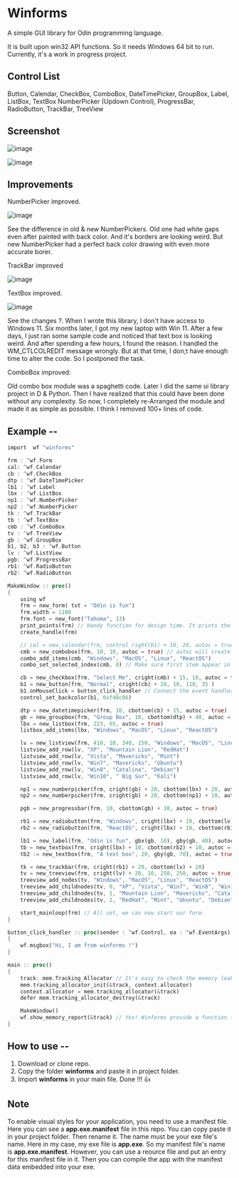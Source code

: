 # Winforms
A simple GUI library for Odin programming language.

It is built upon win32 API functions. So it needs Windows 64 bit to run.
Currently, it's a work in progress project.

## Control List
Button, Calendar, CheckBox, ComboBox, DateTimePicker, GroupBox, Label, ListBox, TextBox
NumberPicker (Updown Control), ProgressBar, RadioButton, TrackBar, TreeView

## Screenshot

![image](https://user-images.githubusercontent.com/8840907/152698667-dafafbe5-a241-42a3-8696-9e50e54a3a58.png)

![image](https://user-images.githubusercontent.com/8840907/154816848-c0114182-1c33-4d72-b3b9-66cb037f99d3.png)


## Improvements
NumberPicker improved.

![image](https://user-images.githubusercontent.com/8840907/211117713-ef6eef41-f100-4baf-971d-82cffeee2d19.png)

See the difference in old & new NumberPickers. Old one had white gaps even after painted with back color. And it's borders are looking weird. But new NumberPicker had a perfect back color drawing with even more accurate borer.

TrackBar improved

![image](https://user-images.githubusercontent.com/8840907/211165815-8149286b-99c1-407d-8382-e6bfefed05fe.png)

TextBox improved.

![image](https://user-images.githubusercontent.com/8840907/211176545-f8cc8e0b-e420-4067-b9c2-452e851e4ea4.png)

See the changes ?.
When I wrote this library, I don't have access to Windows 11. Six months later, I got my new laptop with Win 11. After a few days, I just ran some sample code and noticed that text box is looking weird. And after spending a few hours, I found the reason. I handled the WM_CTLCOLREDIT message wrongly. But at that time, I don;t have enough time to alter the code. So I postponed the task.

ComboBox improved:

Old combo box module was a spaghetti code. Later I did the same ui library project in D & Python. Then I have realized that this could have been done without any complexity. So now, I completely re-Arranged the module and made it as simple as possible. I think I removed 100+ lines of code.





## Example --

```rust
import  wf "winforms"

frm : ^wf.Form
cal: ^wf.Calendar
cb : ^wf.CheckBox
dtp : ^wf.DateTimePicker
lb1 : ^wf.Label
lbx : ^wf.ListBox
np1 : ^wf.NumberPicker
np2 : ^wf.NumberPicker
tk : ^wf.TrackBar
tb : ^wf.TextBox
cmb : ^wf.ComboBox
tv : ^wf.TreeView
gb : ^wf.GroupBox
b1, b2, b3 : ^wf.Button
lv : ^wf.ListView
pgb: ^wf.ProgressBar
rb1: ^wf.RadioButton
rb2: ^wf.RadioButton

MakeWindow :: proc()
{
    using wf
    frm = new_form( txt = "Odin is fun")
    frm.width = 1100
    frm.font = new_font("Tahoma", 13)
    print_points(frm) // Handy function for design time. It prints the points we click
    create_handle(frm)

    // cal = new_calendar(frm, control_right(b1) + 10, 20, autoc = true)
    cmb = new_combobox(frm, 10, 10, autoc = true) // autoc will create the hwnd of this control.
    combo_add_items(cmb, "Windows", "MacOS", "Linux", "ReactOS")
    combo_set_selected_index(cmb, 0) // Make sure first item appear in combo

    cb = new_checkbox(frm, "Select Me", cright(cmb) + 15, 10, autoc = true)
    b1 = new_button(frm, "Normal", cright(cb) + 20, 10, 110, 35 )
    b1.onMouseClick = button_click_handler // Connect the event handler to an event
    control_set_backcolor(b1, 0xf48c06)

    dtp = new_datetimepicker(frm, 10, cbottom(cb) + 15, autoc = true)
    gb = new_groupbox(frm, "Group Box", 10, cbottom(dtp) + 40, autoc = true)
    lbx = new_listbox(frm, 223, 65, autoc = true)
    listbox_add_items(lbx, "Windows", "MacOS", "Linux", "ReactOS")

    lv = new_listview(frm, 410, 10, 340, 150, "Windows", "MacOS", "Linux", 100, 120, 100)
    listview_add_row(lv, "XP", "Mountain Lion", "RedHat")
    listview_add_row(lv, "Vista", "Mavericks", "Mint")
    listview_add_row(lv, "Win7", "Mavericks", "Ubuntu")
    listview_add_row(lv, "Win8", "Catalina", "Debian")
    listview_add_row(lv, "Win10", " Big Sur", "Kali")

    np1 = new_numberpicker(frm, cright(gb) + 20, cbottom(lbx) + 20, autoc = true)
    np2 = new_numberpicker(frm, cright(gb) + 20, cbottom(np1) + 10, autoc = true)

    pgb = new_progressbar(frm, 10, cbottom(gb) + 10, autoc = true)

    rb1 = new_radiobutton(frm, "Windows", cright(lbx) + 10, cbottom(lv) + 10, autoc = true)
    rb2 = new_radiobutton(frm, "ReactOS", cright(lbx) + 10, cbottom(rb1) + 10, autoc = true)

    lb1 = new_label(frm, "Odin is fun", gbx(gb, 10), gby(gb, 40), autoc = true)
    tb = new_textbox(frm, cright(lbx) + 10, cbottom(rb2) + 10, autoc = true)
    tb2 := new_textbox(frm, "A text box", 20, gby(gb, 70), autoc = true)

    tk = new_trackbar(frm, cright(rb1) + 20, cbottom(lv) + 20)
    tv = new_treeview(frm, cright(lv) + 20, 10, 250, 250, autoc = true)
    treeview_add_nodes(tv, "Windows", "MacOS", "Linux", "ReactOS")
    treeview_add_childnodes(tv, 0, "XP", "Vista", "Win7", "Win8", "Win10", "Win11")
    treeview_add_childnodes(tv, 1, "Mountain Lion", "Mavericks", "Catalina", " Big Sur", "Monterey")
    treeview_add_childnodes(tv, 2, "RedHat", "Mint", "Ubuntu", "Debian", "Kali")

    start_mainloop(frm) // All set, we can now start our form.
}

button_click_handler :: proc(sender : ^wf.Control, ea : ^wf.EventArgs)
{
    wf.msgbox("Hi, I am from winforms !")
}

main :: proc()
{
    track: mem.Tracking_Allocator // It's easy to check the memory leaks
    mem.tracking_allocator_init(&track, context.allocator)
    context.allocator = mem.tracking_allocator(&track)
    defer mem.tracking_allocator_destroy(&track)

    MakeWindow()
    wf.show_memory_report(&track) // Yes! Winforms provide a function to print the memory report
}

```

## How to use --
1. Download or clone repo.
2. Copy the folder **winforms** and paste it in project folder.
3. Import **winforms** in your main file. Done !!! 👍

## Note
To enable visual styles for your application, you need to use a manifest file.
Here you can see a **app.exe.manifest** file in this repo. You can copy paste it in your project folder. Then rename it. The name must be your exe file's name. Here in my case, my exe file is **app.exe**. So my manifest file's name is **app.exe.manifest**. However, you can use a reource file and put an entry for this manifest file in it. Then you can compile the app with the manifest data embedded into your exe.
